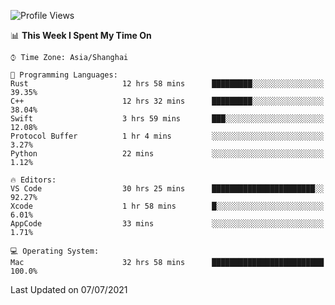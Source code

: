 <!--START_SECTION:waka-->
![Profile Views](http://img.shields.io/badge/Profile%20Views-0-blue)

📊 **This Week I Spent My Time On** 

```text
⌚︎ Time Zone: Asia/Shanghai

💬 Programming Languages: 
Rust                     12 hrs 58 mins      █████████░░░░░░░░░░░░░░░░   39.35% 
C++                      12 hrs 32 mins      █████████░░░░░░░░░░░░░░░░   38.04% 
Swift                    3 hrs 59 mins       ███░░░░░░░░░░░░░░░░░░░░░░   12.08% 
Protocol Buffer          1 hr 4 mins         ░░░░░░░░░░░░░░░░░░░░░░░░░   3.27% 
Python                   22 mins             ░░░░░░░░░░░░░░░░░░░░░░░░░   1.12%

🔥 Editors: 
VS Code                  30 hrs 25 mins      ███████████████████████░░   92.27% 
Xcode                    1 hr 58 mins        █░░░░░░░░░░░░░░░░░░░░░░░░   6.01% 
AppCode                  33 mins             ░░░░░░░░░░░░░░░░░░░░░░░░░   1.71%

💻 Operating System: 
Mac                      32 hrs 58 mins      █████████████████████████   100.0%

```


 Last Updated on 07/07/2021
<!--END_SECTION:waka-->
